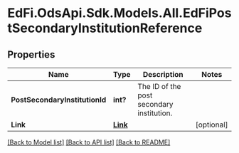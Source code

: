 # EdFi.OdsApi.Sdk.Models.All.EdFiPostSecondaryInstitutionReference
## Properties

Name | Type | Description | Notes
------------ | ------------- | ------------- | -------------
**PostSecondaryInstitutionId** | **int?** | The ID of the post secondary institution. | 
**Link** | [**Link**](Link.md) |  | [optional] 

[[Back to Model list]](../README.md#documentation-for-models) [[Back to API list]](../README.md#documentation-for-api-endpoints) [[Back to README]](../README.md)

